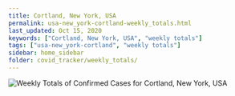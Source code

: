 ```yaml
---
title: Cortland, New York, USA
permalink: usa-new_york-cortland-weekly_totals.html
last_updated: Oct 15, 2020
keywords: ["Cortland, New York, USA", "weekly totals"]
tags: ["usa-new_york-cortland", "weekly totals"]
sidebar: home_sidebar
folder: covid_tracker/weekly_totals/
---
```


![Weekly Totals of Confirmed Cases for Cortland, New York, USA](images/graphs/usa-new_york-cortland-weekly_totals_graph.png)
